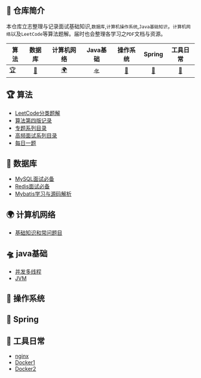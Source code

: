 ## 🚀 仓库简介

本仓库立志整理与记录面试基础知识,`数据库`,`计算机操作系统`,`Java基础知识`，`计算机网络`以及`LeetCode`等算法题解。届时也会整理各学习之`PDF`文档与资源。


| 算法                                            |                          数据库                          |                          计算机网络                          |                          Java基础                          |                          操作系统                          |                          Spring                          |                          工具日常                          |
| ----------------------------------------------- | :------------------------------------------------------: | :----------------------------------------------------------: | :--------------------------------------------------------: | :--------------------------------------------------------: | :------------------------------------------------------: | :--------------------------------------------------------: |
| [🏆](https://github.com/maycope/May-Nodes#-算法) | [📖](https://github.com/maycope/May-Nodes#-数据库) | [🌍](https://github.com/maycope/May-Nodes#-计算机网络) | [🛸](https://github.com/maycope/May-Nodes#-Java基础) | [🔑](https://github.com/maycope/May-Nodes#-操作系统) | [🎈](https://github.com/maycope/May-Nodes#-Spring) | [🔧](https://github.com/maycope/May-Nodes#-工具日常) |





## 🏆 算法
* [LeetCode分类题解](https://github.com/maycope/Leetcode-Classic)
* [算法第四版记录](https://github.com/maycope/Algorithms4-Emphasis)
* [专题系列目录](https://github.com/maycope/May-Nodes/blob/master/algorithm/系列-目录.md)
* [高频面试系列目录](https://github.com/maycope/May-Nodes/blob/master/algorithm/面试系列目录.md)
* [每日一题](https://github.com/maycope/May-Nodes/blob/master/algorithm/每日一题.md)

##  📖 数据库

* [MySQL面试必备](https://github.com/maycope/May-Nodes/blob/master/Nodes/MySQL.md)
* [Redis面试必备](https://github.com/maycope/May-Nodes/blob/master/Nodes/redis.md)
* [Mybatis学习与源码解析](https://github.com/maycope/May-Nodes/blob/master/Nodes/Mybatis.md)


## 🌍 计算机网络

* [基础知识和常问题目](https://github.com/maycope/May-Nodes/blob/master/Nodes/计算机网络基础.md)

## 🛸 java基础

* [并发多线程](https://github.com/maycope/May-Nodes/blob/master/Java/并发多线程.md)
* [JVM](https://github.com/maycope/May-Nodes/blob/master/Java/JVM.md)

## 🔑 操作系统



## 🎈 Spring 



## 🔧 工具日常
* [nginx](https://github.com/maycope/May-Nodes/blob/master/toos/nginx.md)
* [Docker1](https://github.com/maycope/May-Nodes/blob/master/tools/Docker1.md)
* [Docker2](https://github.com/maycope/May-Nodes/blob/master/tools/Docker2.md)
